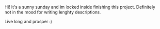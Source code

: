 Hi! It's a sunny sunday and im locked inside finishing this project.
Definitely not in the mood for writing lenghty descriptions.


Live long and prosper :)
